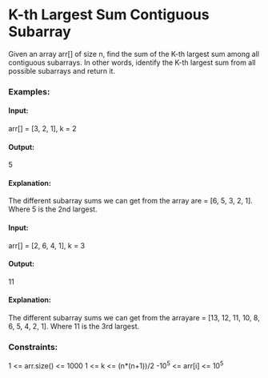 # K-th Largest Sum Contiguous Subarray
Given an array arr[] of size n, find the sum of the K-th largest sum among all contiguous subarrays. In other words, identify the K-th largest sum from all possible subarrays and return it.

### Examples:
#### Input: 
arr[] = [3, 2, 1], k = 2 
#### Output: 
5
#### Explanation: 
The different subarray sums we can get from the array are = [6, 5, 3, 2, 1]. Where 5 is the 2nd largest.

#### Input: 
arr[] = [2, 6, 4, 1], k = 3
#### Output: 
11
#### Explanation: 
The different subarray sums we can get from the arrayare = [13, 12, 11, 10, 8, 6, 5, 4, 2, 1]. Where 11 is the 3rd largest.

### Constraints:
1 <= arr.size() <= 1000
1 <= k <= (n*(n+1))/2
-$`10^5`$ <= arr[i] <= $`10^5`$